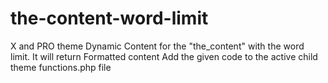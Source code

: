 # the-content-word-limit
X and PRO theme Dynamic Content for the "the_content" with the word limit. It will return Formatted content 
Add the given code to the active child theme functions.php file 
